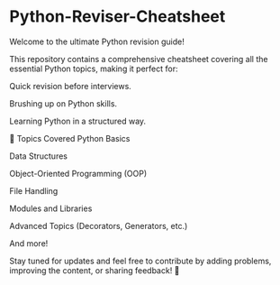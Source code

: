 # Python-Reviser-Cheatsheet
Welcome to the ultimate Python revision guide!

This repository contains a comprehensive cheatsheet covering all the essential Python topics, making it perfect for:  

Quick revision before interviews.

Brushing up on Python skills.

Learning Python in a structured way.


🚀 Topics Covered
Python Basics

Data Structures

Object-Oriented Programming (OOP)


File Handling

Modules and Libraries

Advanced Topics (Decorators, Generators, etc.)

And more!

Stay tuned for updates and feel free to contribute by adding problems, improving the content, or sharing feedback! 🙌
